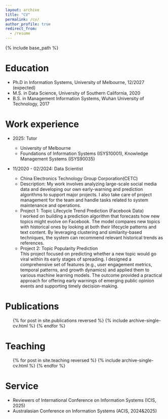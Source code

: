 ```yaml
---
layout: archive
title: "CV"
permalink: /cv/
author_profile: true
redirect_from:
  - /resume
---
```


{% include base_path %}

Education
======
* Ph.D in Information Systems, University of Melbourne, 12/2027 (expected)
* M.S. in Data Science, University of Southern California, 2020
* B.S. in Management Information Systems, Wuhan University of Technology, 2017

Work experience
======
* 2025: Tutor
  * University of Melbourne
  * Foundations of Information Systems (ISYS10001), Knowledge Management Systems (ISYS90035)

* 11/2020 - 02/2024: Data Scientist
  * China Electronics Technology Group Corporation(CETC)
  * Description: My work involves analyzing large-scale social media data and developing our own early-warning and prediction algorithms to support major         projects. I also take care of project management for the team and handle tasks related to system maintenance and operations.
  * Project 1: Topic Lifecycle Trend Prediction (Facebook Data)  
  I worked on building a prediction algorithm that forecasts how new topics might evolve on Facebook. The model compares new topics with historical ones by       looking at both their lifecycle patterns and text content. By leveraging clustering and similarity-based techniques, the system can recommend relevant          historical trends as references.
  * Project 2: Topic Popularity Prediction  
  This project focused on predicting whether a new topic would go viral within its early stages of spreading. I designed a comprehensive set of features (e.g.,   user engagement metrics, temporal patterns, and growth dynamics) and applied them to various machine learning models. The outcome provided a practical          approach for offering early warnings of emerging public opinion events and supporting timely decision-making.

Publications
======
  <ul>{% for post in site.publications reversed %}
    {% include archive-single-cv.html %}
  {% endfor %}</ul>
  
  
Teaching
======
  <ul>{% for post in site.teaching reversed %}
    {% include archive-single-cv.html %}
  {% endfor %}</ul>
  
Service 
======
* Reviewers of International Conference on Information Systems (ICIS, 2025)
* Australasian Conference on Information Systems (ACIS, 2024&2025)


